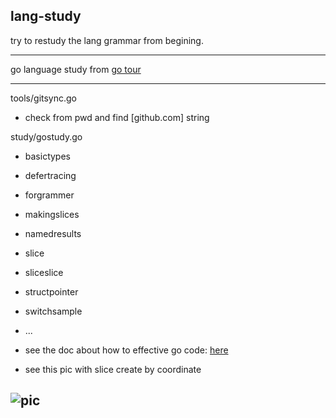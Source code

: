 **lang-study**
-----
try to restudy the lang grammar from begining.





-----
go language study from [go tour](https://tour.go-zh.org)

-----
tools/gitsync.go

 - check from pwd and find [github.com] string


study/gostudy.go

 - basictypes
 - defertracing
 - forgrammer
 - makingslices
 - namedresults
 - slice
 - sliceslice
 - structpointer
 - switchsample
 - ...

 - see the doc about how to effective go code: [here](https://github.com/bluefalconjun/gostudy/blob/master/gostudy/effective.go.md)

 - see this pic with slice create by coordinate

![pic](https://github.com/bluefalconjun/gostudy/blob/master/gostudy/goslice_show.png)
-----
